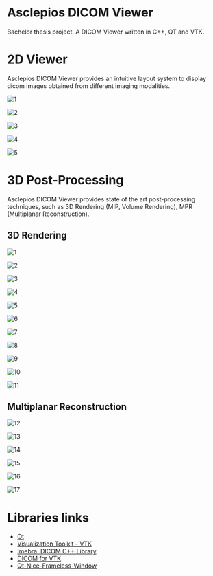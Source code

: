 # Asclepios DICOM Viewer
Bachelor thesis project.
A DICOM Viewer written in C++, QT and VTK.


# 2D Viewer
Asclepios DICOM Viewer provides an intuitive layout system to display dicom images obtained from different imaging modalities.

![1](https://github.com/GavriloviciEduard/Asclepios-DICOM-Viewer/blob/gui/res/2d/1.PNG)

![2](https://github.com/GavriloviciEduard/Asclepios-DICOM-Viewer/blob/gui/res/2d/2.PNG)

![3](https://github.com/GavriloviciEduard/Asclepios-DICOM-Viewer/blob/gui/res/2d/3.PNG)

![4](https://github.com/GavriloviciEduard/Asclepios-DICOM-Viewer/blob/gui/res/2d/4.PNG)

![5](https://github.com/GavriloviciEduard/Asclepios-DICOM-Viewer/blob/gui/res/2d/5.PNG)


# 3D Post-Processing
Asclepios DICOM Viewer provides state of the art post-processing techniques, such as 3D Rendering (MIP, Volume Rendering), MPR (Multiplanar Reconstruction).
## 3D Rendering
![1](https://github.com/GavriloviciEduard/Asclepios-DICOM-Viewer/blob/gui/res/3d/1.PNG)

![2](https://github.com/GavriloviciEduard/Asclepios-DICOM-Viewer/blob/gui/res/3d/2.PNG)

![3](https://github.com/GavriloviciEduard/Asclepios-DICOM-Viewer/blob/gui/res/3d/3.PNG)

![4](https://github.com/GavriloviciEduard/Asclepios-DICOM-Viewer/blob/gui/res/3d/4.PNG)

![5](https://github.com/GavriloviciEduard/Asclepios-DICOM-Viewer/blob/gui/res/3d/5.PNG)

![6](https://github.com/GavriloviciEduard/Asclepios-DICOM-Viewer/blob/gui/res/3d/6.PNG)

![7](https://github.com/GavriloviciEduard/Asclepios-DICOM-Viewer/blob/gui/res/3d/7.PNG)

![8](https://github.com/GavriloviciEduard/Asclepios-DICOM-Viewer/blob/gui/res/3d/8.PNG)

![9](https://github.com/GavriloviciEduard/Asclepios-DICOM-Viewer/blob/gui/res/3d/9.PNG)

![10](https://github.com/GavriloviciEduard/Asclepios-DICOM-Viewer/blob/gui/res/3d/10.PNG)

![11](https://github.com/GavriloviciEduard/Asclepios-DICOM-Viewer/blob/gui/res/3d/11.PNG)

## Multiplanar Reconstruction
![12](https://github.com/GavriloviciEduard/Asclepios-DICOM-Viewer/blob/gui/res/3d/12.PNG)

![13](https://github.com/GavriloviciEduard/Asclepios-DICOM-Viewer/blob/gui/res/3d/13.PNG)

![14](https://github.com/GavriloviciEduard/Asclepios-DICOM-Viewer/blob/gui/res/3d/14.PNG)

![15](https://github.com/GavriloviciEduard/Asclepios-DICOM-Viewer/blob/gui/res/3d/15.PNG)

![16](https://github.com/GavriloviciEduard/Asclepios-DICOM-Viewer/blob/gui/res/3d/16.PNG)

![17](https://github.com/GavriloviciEduard/Asclepios-DICOM-Viewer/blob/gui/res/3d/17.PNG)

# Libraries links
- [Qt](https://www.qt.io/)
- [Visualization Toolkit - VTK](https://vtk.org/)
- [Imebra: DICOM C++ Library](https://imebra.com/)
- [DICOM for VTK](http://dgobbi.github.io/vtk-dicom/)
- [Qt-Nice-Frameless-Window](https://github.com/Bringer-of-Light/Qt-Nice-Frameless-Window)